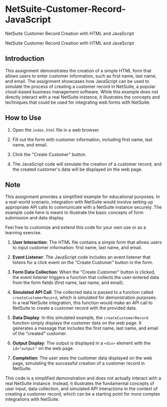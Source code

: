 # NetSuite-Customer-Record-JavaScript

NetSuite Customer Record Creation with HTML and JavaScript

NetSuite Customer Record Creation with HTML and JavaScript

## Introduction

This assignment demonstrates the creation of a simple HTML form that allows users to enter customer information, such as first name, last name, and email. The assignment showcases how JavaScript can be used to simulate the process of creating a customer record in NetSuite, a popular cloud-based business management software. While this example does not directly interact with a real NetSuite instance, it illustrates the concepts and techniques that could be used for integrating web forms with NetSuite.

## How to Use

1. Open the `index.html` file in a web browser.

2. Fill out the form with customer information, including first name, last name, and email.

3. Click the "Create Customer" button.

4. The JavaScript code will simulate the creation of a customer record, and the created customer's data will be displayed on the web page.

## Note

This assignment provides a simplified example for educational purposes. In a real-world scenario, integration with NetSuite would involve setting up appropriate API calls to communicate with a NetSuite instance securely. The example code here is meant to illustrate the basic concepts of form submission and data display.

Feel free to customize and extend this code for your own use or as a learning exercise.

1. **User Interaction**: The HTML file contains a simple form that allows users to input customer information: first name, last name, and email.

2. **Event Listener**: The JavaScript code includes an event listener that listens for a click event on the "Create Customer" button in the form.

3. **Form Data Collection**: When the "Create Customer" button is clicked, the event listener triggers a function that collects the user-entered data from the form fields (first name, last name, and email).

4. **Simulated API Call**: The collected data is passed to a function called `createCustomerRecord`, which is simulated for demonstration purposes. In a real NetSuite integration, this function would make an API call to NetSuite to create a customer record with the provided data.

5. **Data Display**: In this simulated example, the `createCustomerRecord` function simply displays the customer data on the web page. It generates a message that includes the first name, last name, and email of the "created" customer.

6. **Output Display**: The output is displayed in a `<div>` element with the `id="output"` on the web page.

7. **Completion**: The user sees the customer data displayed on the web page, simulating the successful creation of a customer record in NetSuite.

This code is a simplified demonstration and does not actually interact with a real NetSuite instance. Instead, it illustrates the fundamental concepts of user input, data collection, and simulated API interactions in the context of creating a customer record, which can be a starting point for more complex integrations with NetSuite.
